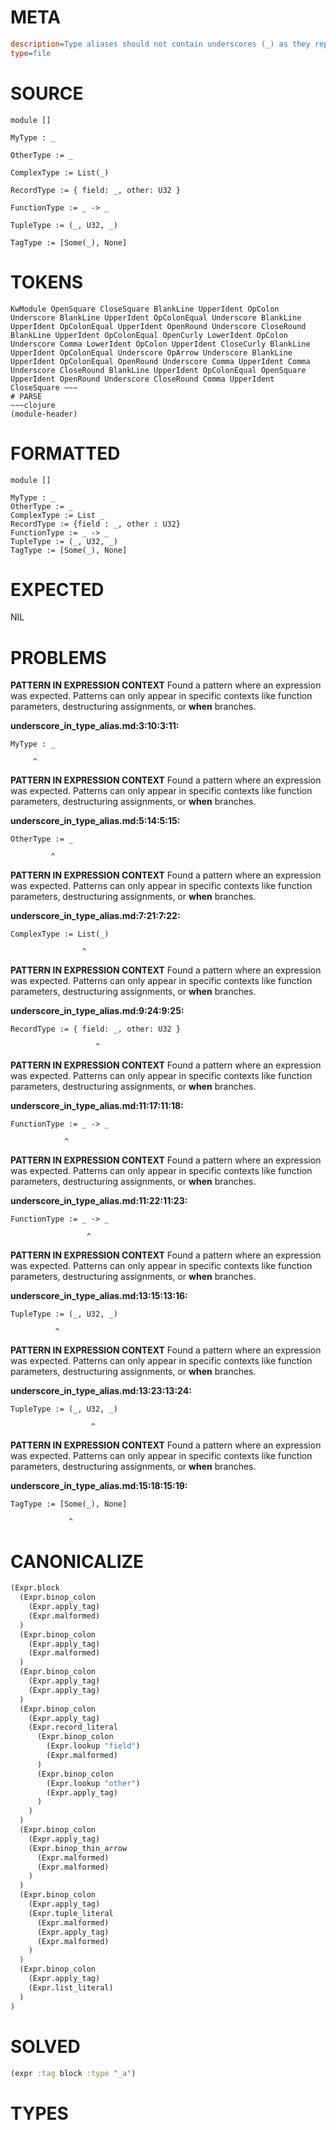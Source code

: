 # META
~~~ini
description=Type aliases should not contain underscores (_) as they represent 'I don't care' types, which doesn't make sense when declaring a type.
type=file
~~~
# SOURCE
~~~roc
module []

MyType : _

OtherType := _

ComplexType := List(_)

RecordType := { field: _, other: U32 }

FunctionType := _ -> _

TupleType := (_, U32, _)

TagType := [Some(_), None]
~~~
# TOKENS
~~~text
KwModule OpenSquare CloseSquare BlankLine UpperIdent OpColon Underscore BlankLine UpperIdent OpColonEqual Underscore BlankLine UpperIdent OpColonEqual UpperIdent OpenRound Underscore CloseRound BlankLine UpperIdent OpColonEqual OpenCurly LowerIdent OpColon Underscore Comma LowerIdent OpColon UpperIdent CloseCurly BlankLine UpperIdent OpColonEqual Underscore OpArrow Underscore BlankLine UpperIdent OpColonEqual OpenRound Underscore Comma UpperIdent Comma Underscore CloseRound BlankLine UpperIdent OpColonEqual OpenSquare UpperIdent OpenRound Underscore CloseRound Comma UpperIdent CloseSquare ~~~
# PARSE
~~~clojure
(module-header)
~~~
# FORMATTED
~~~roc
module []

MyType : _
OtherType := _
ComplexType := List _
RecordType := {field : _, other : U32}
FunctionType := _ -> _
TupleType := (_, U32, _)
TagType := [Some(_), None]
~~~
# EXPECTED
NIL
# PROBLEMS
**PATTERN IN EXPRESSION CONTEXT**
Found a pattern where an expression was expected.
Patterns can only appear in specific contexts like function parameters, destructuring assignments, or **when** branches.

**underscore_in_type_alias.md:3:10:3:11:**
```roc
MyType : _
```
         ^


**PATTERN IN EXPRESSION CONTEXT**
Found a pattern where an expression was expected.
Patterns can only appear in specific contexts like function parameters, destructuring assignments, or **when** branches.

**underscore_in_type_alias.md:5:14:5:15:**
```roc
OtherType := _
```
             ^


**PATTERN IN EXPRESSION CONTEXT**
Found a pattern where an expression was expected.
Patterns can only appear in specific contexts like function parameters, destructuring assignments, or **when** branches.

**underscore_in_type_alias.md:7:21:7:22:**
```roc
ComplexType := List(_)
```
                    ^


**PATTERN IN EXPRESSION CONTEXT**
Found a pattern where an expression was expected.
Patterns can only appear in specific contexts like function parameters, destructuring assignments, or **when** branches.

**underscore_in_type_alias.md:9:24:9:25:**
```roc
RecordType := { field: _, other: U32 }
```
                       ^


**PATTERN IN EXPRESSION CONTEXT**
Found a pattern where an expression was expected.
Patterns can only appear in specific contexts like function parameters, destructuring assignments, or **when** branches.

**underscore_in_type_alias.md:11:17:11:18:**
```roc
FunctionType := _ -> _
```
                ^


**PATTERN IN EXPRESSION CONTEXT**
Found a pattern where an expression was expected.
Patterns can only appear in specific contexts like function parameters, destructuring assignments, or **when** branches.

**underscore_in_type_alias.md:11:22:11:23:**
```roc
FunctionType := _ -> _
```
                     ^


**PATTERN IN EXPRESSION CONTEXT**
Found a pattern where an expression was expected.
Patterns can only appear in specific contexts like function parameters, destructuring assignments, or **when** branches.

**underscore_in_type_alias.md:13:15:13:16:**
```roc
TupleType := (_, U32, _)
```
              ^


**PATTERN IN EXPRESSION CONTEXT**
Found a pattern where an expression was expected.
Patterns can only appear in specific contexts like function parameters, destructuring assignments, or **when** branches.

**underscore_in_type_alias.md:13:23:13:24:**
```roc
TupleType := (_, U32, _)
```
                      ^


**PATTERN IN EXPRESSION CONTEXT**
Found a pattern where an expression was expected.
Patterns can only appear in specific contexts like function parameters, destructuring assignments, or **when** branches.

**underscore_in_type_alias.md:15:18:15:19:**
```roc
TagType := [Some(_), None]
```
                 ^


# CANONICALIZE
~~~clojure
(Expr.block
  (Expr.binop_colon
    (Expr.apply_tag)
    (Expr.malformed)
  )
  (Expr.binop_colon
    (Expr.apply_tag)
    (Expr.malformed)
  )
  (Expr.binop_colon
    (Expr.apply_tag)
    (Expr.apply_tag)
  )
  (Expr.binop_colon
    (Expr.apply_tag)
    (Expr.record_literal
      (Expr.binop_colon
        (Expr.lookup "field")
        (Expr.malformed)
      )
      (Expr.binop_colon
        (Expr.lookup "other")
        (Expr.apply_tag)
      )
    )
  )
  (Expr.binop_colon
    (Expr.apply_tag)
    (Expr.binop_thin_arrow
      (Expr.malformed)
      (Expr.malformed)
    )
  )
  (Expr.binop_colon
    (Expr.apply_tag)
    (Expr.tuple_literal
      (Expr.malformed)
      (Expr.apply_tag)
      (Expr.malformed)
    )
  )
  (Expr.binop_colon
    (Expr.apply_tag)
    (Expr.list_literal)
  )
)
~~~
# SOLVED
~~~clojure
(expr :tag block :type "_a")
~~~
# TYPES
~~~roc
~~~
